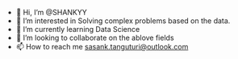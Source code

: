 - 👋 Hi, I’m @SHANKYY
- 👀 I’m interested in Solving complex problems based on the data. 
- 🌱 I’m currently learning Data Science
- 💞️ I’m looking to collaborate on the ablove fields 
- 📫 How to reach me sasank.tanguturi@outlook.com

<!---
SHANKYY/SHANKYY is a ✨ special ✨ repository because its `README.md` (this file) appears on your GitHub profile.
You can click the Preview link to take a look at your changes.
--->
